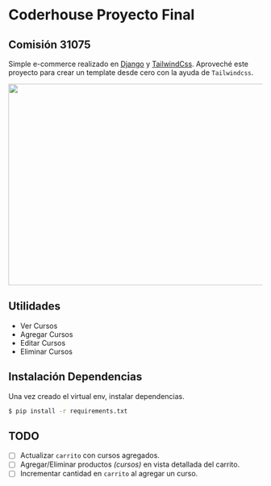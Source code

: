 # Coderhouse Proyecto Final
## Comisión 31075

Simple e-commerce realizado en [Django](https://www.djangoproject.com/) y [TailwindCss](https://tailwindcss.com/). Aproveché este proyecto para crear un template desde cero con la ayuda de `Tailwindcss`.

<img align="center" width="600" height="400" src="https://github.com/haaag/django-simple-ecommerce/blob/main/media/screenshot.png?raw=true">

## Utilidades

- Ver Cursos
- Agregar Cursos
- Editar Cursos
- Eliminar Cursos

## Instalación Dependencias

Una vez creado el virtual env, instalar dependencias.

```bash
$ pip install -r requirements.txt
```

## TODO
- [ ] Actualizar `carrito` con cursos agregados.
- [ ] Agregar/Eliminar productos _(cursos)_ en vista detallada del carrito.
- [ ] Incrementar cantidad en `carrito` al agregar un curso.

